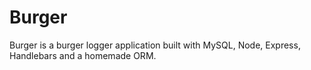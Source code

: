 # Burger

Burger is a burger logger application built with MySQL, Node, Express, Handlebars and a homemade ORM.

